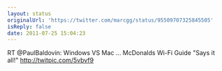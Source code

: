```yaml
---
layout: status
originalUrl: 'https://twitter.com/marcgg/status/95509707325845505'
isReply: false
date: 2011-07-25 15:04:23
---
```


RT @PaulBaldovin: Windows VS Mac ...    McDonalds Wi-Fi Guide   "Says it all!"  http://twitpic.com/5vbvf9
